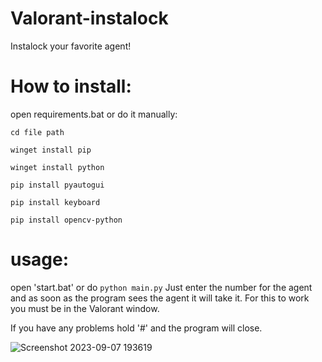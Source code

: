 # Valorant-instalock
Instalock your favorite agent!

# How to install: 
open requirements.bat or do it manually:

```cd file path```

```winget install pip```

```winget install python```

```pip install pyautogui```

```pip install keyboard```

```pip install opencv-python```

# usage: 
open 'start.bat' or do ```python main.py```
Just enter the number for the agent and as soon as the program sees the agent it will take it. For this to work you must be in the Valorant window.

If you have any problems hold '#' and the program will close.

![Screenshot 2023-09-07 193619](https://github.com/Phoenixfirst22/Valorant-instalock/assets/104783897/6b7bbf73-311c-4e15-b441-5c73cffe10d0)
